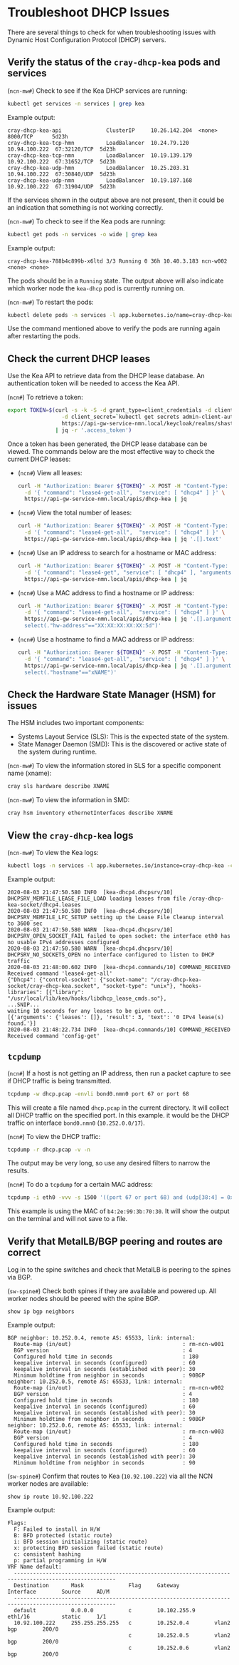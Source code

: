 # Troubleshoot DHCP Issues

There are several things to check for when troubleshooting issues with Dynamic Host Configuration Protocol \(DHCP\) servers.

## Verify the status of the `cray-dhcp-kea` pods and services

(`ncn-mw#`) Check to see if the Kea DHCP services are running:

```bash
kubectl get services -n services | grep kea
```

Example output:

```text
cray-dhcp-kea-api              ClusterIP     10.26.142.204  <none>         8000/TCP      5d23h
cray-dhcp-kea-tcp-hmn          LoadBalancer  10.24.79.120   10.94.100.222  67:32120/TCP  5d23h
cray-dhcp-kea-tcp-nmn          LoadBalancer  10.19.139.179  10.92.100.222  67:31652/TCP  5d23h
cray-dhcp-kea-udp-hmn          LoadBalancer  10.25.203.31   10.94.100.222  67:30840/UDP  5d23h
cray-dhcp-kea-udp-nmn          LoadBalancer  10.19.187.168  10.92.100.222  67:31904/UDP  5d23h
```

If the services shown in the output above are not present, then it could be an indication that something is not working correctly.

(`ncn-mw#`) To check to see if the Kea pods are running:

```bash
kubectl get pods -n services -o wide | grep kea
```

Example output:

```text
cray-dhcp-kea-788b4c899b-x6ltd 3/3 Running 0 36h 10.40.3.183 ncn-w002 <none> <none>
```

The pods should be in a `Running` state. The output above will also indicate which worker node the `kea-dhcp` pod is currently running on.

(`ncn-mw#`) To restart the pods:

```bash
kubectl delete pods -n services -l app.kubernetes.io/name=cray-dhcp-kea
```

Use the command mentioned above to verify the pods are running again after restarting the pods.

## Check the current DHCP leases

Use the Kea API to retrieve data from the DHCP lease database. An authentication token will be needed to access the Kea API.

(`ncn#`) To retrieve a token:

```bash
export TOKEN=$(curl -s -k -S -d grant_type=client_credentials -d client_id=admin-client \
                 -d client_secret=`kubectl get secrets admin-client-auth -o jsonpath='{.data.client-secret}' | base64 -d` \
                 https://api-gw-service-nmn.local/keycloak/realms/shasta/protocol/openid-connect/token \
               | jq -r '.access_token')
```

Once a token has been generated, the DHCP lease database can be viewed. The commands below are the most effective way to check the current DHCP leases:

- (`ncn#`) View all leases:

  ```bash
  curl -H "Authorization: Bearer ${TOKEN}" -X POST -H "Content-Type: application/json" \
    -d '{ "command": "lease4-get-all",  "service": [ "dhcp4" ] }' \
    https://api-gw-service-nmn.local/apis/dhcp-kea | jq
  ```

- (`ncn#`) View the total number of leases:

  ```bash
  curl -H "Authorization: Bearer ${TOKEN}" -X POST -H "Content-Type: application/json" \
    -d '{ "command": "lease4-get-all",  "service": [ "dhcp4" ] }' \
    https://api-gw-service-nmn.local/apis/dhcp-kea | jq '.[].text'
  ```

- (`ncn#`) Use an IP address to search for a hostname or MAC address:

  ```bash
  curl -H "Authorization: Bearer ${TOKEN}" -X POST -H "Content-Type: application/json" \
    -d '{ "command": "lease4-get", "service": [ "dhcp4" ], "arguments": { "ip-address": "x.x.x.x" } }' \
    https://api-gw-service-nmn.local/apis/dhcp-kea | jq
  ```

- (`ncn#`) Use a MAC address to find a hostname or IP address:

  ```bash
  curl -H "Authorization: Bearer ${TOKEN}" -X POST -H "Content-Type: application/json" \
    -d '{ "command": "lease4-get-all",  "service": [ "dhcp4" ] }' \
    https://api-gw-service-nmn.local/apis/dhcp-kea | jq '.[].arguments.leases[] | \
    select(."hw-address"=="XX:XX:XX:XX:XX:5d")'
  ```

- (`ncn#`) Use a hostname to find a MAC address or IP address:

  ```bash
  curl -H "Authorization: Bearer ${TOKEN}" -X POST -H "Content-Type: application/json" \
    -d '{ "command": "lease4-get-all",  "service": [ "dhcp4" ] }' \
    https://api-gw-service-nmn.local/apis/dhcp-kea | jq '.[].arguments.leases[] | \
    select(."hostname"=="xNAME")'
  ```

## Check the Hardware State Manager \(HSM\) for issues

The HSM includes two important components:

- Systems Layout Service \(SLS\): This is the expected state of the system.
- State Manager Daemon \(SMD\): This is the discovered or active state of the system during runtime.

(`ncn-mw#`) To view the information stored in SLS for a specific component name (xname):

```bash
cray sls hardware describe XNAME
```

(`ncn-mw#`) To view the information in SMD:

```bash
cray hsm inventory ethernetInterfaces describe XNAME
```

## View the `cray-dhcp-kea` logs

(`ncn-mw#`) To view the Kea logs:

```bash
kubectl logs -n services -l app.kubernetes.io/instance=cray-dhcp-kea -c cray-dhcp-kea
```

Example output:

```text
2020-08-03 21:47:50.580 INFO  [kea-dhcp4.dhcpsrv/10] DHCPSRV_MEMFILE_LEASE_FILE_LOAD loading leases from file /cray-dhcp-kea-socket/dhcp4.leases
2020-08-03 21:47:50.580 INFO  [kea-dhcp4.dhcpsrv/10] DHCPSRV_MEMFILE_LFC_SETUP setting up the Lease File Cleanup interval to 3600 sec
2020-08-03 21:47:50.580 WARN  [kea-dhcp4.dhcpsrv/10] DHCPSRV_OPEN_SOCKET_FAIL failed to open socket: the interface eth0 has no usable IPv4 addresses configured
2020-08-03 21:47:50.580 WARN  [kea-dhcp4.dhcpsrv/10] DHCPSRV_NO_SOCKETS_OPEN no interface configured to listen to DHCP traffic
2020-08-03 21:48:00.602 INFO  [kea-dhcp4.commands/10] COMMAND_RECEIVED Received command 'lease4-get-all'
{"Dhcp4": {"control-socket": {"socket-name": "/cray-dhcp-kea-socket/cray-dhcp-kea.socket", "socket-type": "unix"}, "hooks-libraries": [{"library": "/usr/local/lib/kea/hooks/libdhcp_lease_cmds.so"},
...SNIP...
waiting 10 seconds for any leases to be given out...
[{'arguments': {'leases': []}, 'result': 3, 'text': '0 IPv4 lease(s) found.'}]
2020-08-03 21:48:22.734 INFO  [kea-dhcp4.commands/10] COMMAND_RECEIVED Received command 'config-get'
```

## `tcpdump`

(`ncn#`) If a host is not getting an IP address, then run a packet capture to see if DHCP traffic is being transmitted.

```bash
tcpdump -w dhcp.pcap -envli bond0.nmn0 port 67 or port 68
```

This will create a file named `dhcp.pcap` in the current directory. It will collect all DHCP traffic on the specified port. In this example. it would be the DHCP traffic on interface `bond0.nmn0` \(`10.252.0.0/17`\).

(`ncn#`) To view the DHCP traffic:

```bash
tcpdump -r dhcp.pcap -v -n
```

The output may be very long, so use any desired filters to narrow the results.

(`ncn#`) To do a `tcpdump` for a certain MAC address:

```bash
tcpdump -i eth0 -vvv -s 1500 '((port 67 or port 68) and (udp[38:4] = 0x993b7030))'
```

This example is using the MAC of `b4:2e:99:3b:70:30`. It will show the output on the terminal and will not save to a file.

## Verify that MetalLB/BGP peering and routes are correct

Log in to the spine switches and check that MetalLB is peering to the spines via BGP.

(`sw-spine#`) Check both spines if they are available and powered up. All worker nodes should be peered with the spine BGP.

```text
show ip bgp neighbors
```

Example output:

```text
BGP neighbor: 10.252.0.4, remote AS: 65533, link: internal:
  Route-map (in/out)                                   : rm-ncn-w001
  BGP version                                          : 4
  Configured hold time in seconds                      : 180
  keepalive interval in seconds (configured)           : 60
  keepalive interval in seconds (established with peer): 30
  Minimum holdtime from neighbor in seconds            : 90BGP neighbor: 10.252.0.5, remote AS: 65533, link: internal:
  Route-map (in/out)                                   : rm-ncn-w002
  BGP version                                          : 4
  Configured hold time in seconds                      : 180
  keepalive interval in seconds (configured)           : 60
  keepalive interval in seconds (established with peer): 30
  Minimum holdtime from neighbor in seconds            : 90BGP neighbor: 10.252.0.6, remote AS: 65533, link: internal:
  Route-map (in/out)                                   : rm-ncn-w003
  BGP version                                          : 4
  Configured hold time in seconds                      : 180
  keepalive interval in seconds (configured)           : 60
  keepalive interval in seconds (established with peer): 30
  Minimum holdtime from neighbor in seconds            : 90
```

(`sw-spine#`) Confirm that routes to Kea \(`10.92.100.222`\) via all the NCN worker nodes are available:

```text
show ip route 10.92.100.222
```

Example output:

```text
Flags:
  F: Failed to install in H/W
  B: BFD protected (static route)
  i: BFD session initializing (static route)
  x: protecting BFD session failed (static route)
  c: consistent hashing
  p: partial programming in H/W
VRF Name default:
  ------------------------------------------------------------------------------------------------------
  Destination       Mask              Flag     Gateway           Interface        Source     AD/M
  ------------------------------------------------------------------------------------------------------
  default           0.0.0.0           c        10.102.255.9      eth1/16          static     1/1
  10.92.100.222     255.255.255.255   c        10.252.0.4        vlan2            bgp        200/0
                                      c        10.252.0.5        vlan2            bgp        200/0
                                      c        10.252.0.6        vlan2            bgp        200/0
```
